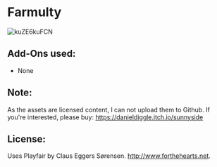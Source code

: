 # Farmulty

![kuZE6kuFCN](https://user-images.githubusercontent.com/25822956/118053286-87c7b800-b384-11eb-92e2-7f57431b8f32.gif)

## Add-Ons used:

- None

## Note:

As the assets are licensed content, I can not upload them to Github. If you're interested, please buy: https://danieldiggle.itch.io/sunnyside

## License:

Uses Playfair by Claus Eggers Sørensen. http://www.forthehearts.net.